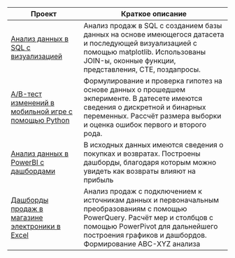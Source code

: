| **Проект** | **Краткое описание** |
|---|---|
| [Анализ данных в SQL с визуализацией](https://github.com/petrosbatu/sql_da_project) | Анализ продаж в SQL с созданием базы данных на основе имеющегося датасета и последующей визуализацией с помощью matplotlib. Использованы JOIN-ы, оконные функции, представления, CTE, поздапросы. |
| [A/B-тест изменений в мобильной игре с помощью Python](https://github.com/petrosbatu/abtestproject) | Формулирование и проверка гипотез на основе данных о прошедшем экперименте. В датесете имеются сведения о дискретной и бинарных переменных. Рассчёт размера выборки и оценка ошибок первого и второго рода. |
| [Анализ данных в PowerBI с дашбордами](https://github.com/petrosbatu/pbiproject) | В исходных данных имеются сведения о покупках и возвратах. Построены дашборды, благодаря которым можно увидеть как возвраты влияют на прибыль|
| [Дашборды продаж в магазине электроники в Excel](https://drive.google.com/uc?export=download&id=1WKwCmV9PMiNcENrTD35PX_bA4frKuwBB) | Анализ продаж с подключением к источникам данных и первоначальным преобразованиям с помощью PowerQuery. Расчёт мер и столбцов с помощью PowerPivot для дальнейшего построения графиков и дашбордов. Формирование ABC-XYZ анализа|

